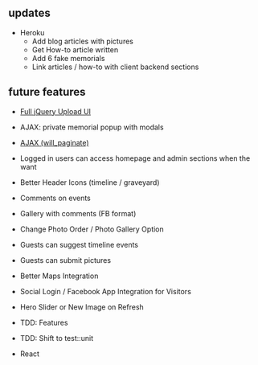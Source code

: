 ## updates

* Heroku
  - Add blog articles with pictures
  - Get How-to article written
  - Add 6 fake memorials
  - Link articles / how-to with client backend sections

## future features
* [Full jQuery Upload UI](https://github.com/blueimp/jquery-file-upload/wiki/rails-setup-for-v6-(multiple))
* AJAX: private memorial popup with modals
* [AJAX (will_paginate)](http://stackoverflow.com/questions/23591673/rails-4-loading-posts-w-jquery-ajax-on-a-load-more-button)
* Logged in users can access homepage and admin sections when the want

* Better Header Icons (timeline / graveyard)
* Comments on events
* Gallery with comments (FB format)
* Change Photo Order / Photo Gallery Option

* Guests can suggest timeline events
* Guests can submit pictures

* Better Maps Integration

* Social Login / Facebook App Integration for Visitors
* Hero Slider or New Image on Refresh

* TDD: Features
* TDD: Shift to test::unit
* React
